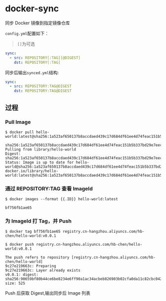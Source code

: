 # docker-sync

同步 Docker 镜像到指定镜像仓库

`config.yml`配置如下：

> `[]`为可选

```yaml
sync:
  - src: REPOSITORY[:TAG][@DIGEST]
    dst: REPOSITORY[:TAG]
```

同步后输出`synced.yml`结构:

```yaml
sync:
  - src: REPOSITORY:TAG@DIGEST
    dst: REPOSITORY:TAG@DIGEST
```

## 过程

### Pull Image

```shell script
$ docker pull hello-world:latest@sha256:1a523af650137b8accdaed439c17d684df61ee4d74feac151b5b337bd29e7eec

sha256:1a523af650137b8accdaed439c17d684df61ee4d74feac151b5b337bd29e7eec: Pulling from library/hello-world
Digest: sha256:1a523af650137b8accdaed439c17d684df61ee4d74feac151b5b337bd29e7eec
Status: Image is up to date for hello-world@sha256:1a523af650137b8accdaed439c17d684df61ee4d74feac151b5b337bd29e7eec
docker.io/library/hello-world:latest@sha256:1a523af650137b8accdaed439c17d684df61ee4d74feac151b5b337bd29e7eec
```

### 通过 REPOSITORY:TAG 查看 ImageId

```shell script
$ docker images --format {{.ID}} hello-world:latest

bf756fb1ae65
```

### 为 ImageId 打 Tag，并 Push

```shell script
$ docker tag bf756fb1ae65 registry.cn-hangzhou.aliyuncs.com/hb-chen/hello-world:v0.0.1
```

```shell script
$ docker push registry.cn-hangzhou.aliyuncs.com/hb-chen/hello-world:v0.0.1

The push refers to repository [registry.cn-hangzhou.aliyuncs.com/hb-chen/hello-world]
9c27e219663c: Preparing
9c27e219663c: Layer already exists
v0.0.1: digest: sha256:90659bf80b44ce6be8234e6ff90a1ac34acbeb826903b02cfa0da11c82cbc042 size: 525
```

Push 后获取 Digest,输出同步后 Image 列表
